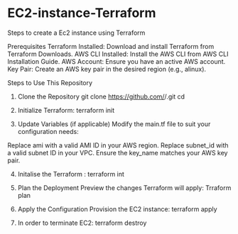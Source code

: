 # EC2-instance-Terraform
Steps to create a Ec2 instance using Terraform 

Prerequisites
Terraform Installed: Download and install Terraform from Terraform Downloads.
AWS CLI Installed: Install the AWS CLI from AWS CLI Installation Guide.
AWS Account: Ensure you have an active AWS account.
Key Pair: Create an AWS key pair in the desired region (e.g., alinux).

Steps to Use This Repository
1. Clone the Repository
git clone https://github.com/<your-username>/<repo-name>.git
cd <repo-name>

2. Initialize Terraform:
   terraform init

3. Update Variables (if applicable)
Modify the main.tf file to suit your configuration needs:

Replace ami with a valid AMI ID in your AWS region.
Replace subnet_id with a valid subnet ID in your VPC.
Ensure the key_name matches your AWS key pair.

4. Initalise the Terraform :
    terraform int

6. Plan the Deployment
Preview the changes Terraform will apply:
Trraform plan

6. Apply the Configuration
Provision the EC2 instance:
terraform apply

7. In order to terminate EC2:
   terraform destroy 

